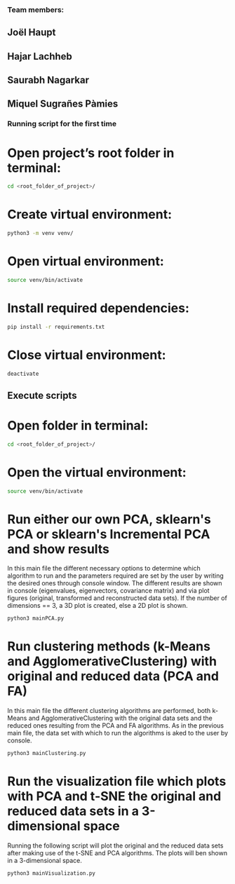 ### Team members:

## Joël Haupt
## Hajar Lachheb
## Saurabh Nagarkar
## Miquel Sugrañes Pàmies

### Running script for the first time

# Open project’s root folder in terminal:
 ```bash
cd <root_folder_of_project>/ 
```

# Create virtual environment: 
 ```bash
python3 -m venv venv/ 
```

# Open virtual environment:
 ```bash
source venv/bin/activate 
```

# Install required dependencies: 
```bash
pip install -r requirements.txt 
```

# Close virtual environment: 
```bash
deactivate
```

## Execute scripts
# Open folder in terminal: 
```bash
cd <root_folder_of_project>/
 ```

# Open the virtual environment:
```bash
source venv/bin/activate
```

# Run either our own PCA, sklearn's PCA or sklearn's Incremental PCA and show results
In this main file the different necessary options to determine which algorithm to run and the parameters required
are set by the user by writing the desired ones through console window. The different results are shown in console 
(eigenvalues, eigenvectors, covariance matrix) and via plot figures (original, transformed and reconstructed data sets).
If the number of dimensions == 3, a 3D plot is created, else a 2D plot is shown.
```bash
python3 mainPCA.py
```

# Run clustering methods (k-Means and AgglomerativeClustering) with original and reduced data (PCA and FA)
In this main file the different clustering algorithms are performed, both k-Means and AgglomerativeClustering with
the original data sets and the reduced ones resulting from the PCA and FA algorithms.
As in the previous main file, the data set with which to run the algorithms is aked to the user by console.
```bash
python3 mainClustering.py
```

# Run the visualization file which plots with PCA and t-SNE the original and reduced data sets in a 3-dimensional space
Running the following script will plot the original and the reduced data sets after making use of the t-SNE and PCA
algorithms. The plots will ben shown in a 3-dimensional space.
```bash
python3 mainVisualization.py
```